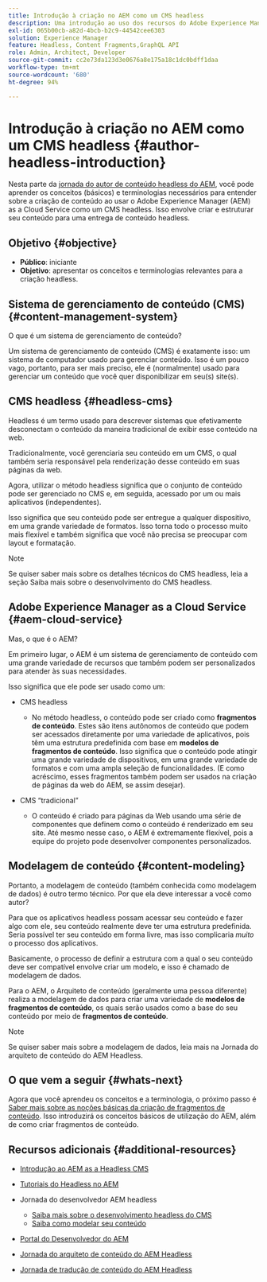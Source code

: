```yaml
---
title: Introdução à criação no AEM como um CMS headless
description: Uma introdução ao uso dos recursos do Adobe Experience Manager as a Cloud Service como um CMS headless para criar conteúdo para seu projeto.
exl-id: 065b00cb-a82d-4bcb-b2c9-44542cee6303
solution: Experience Manager
feature: Headless, Content Fragments,GraphQL API
role: Admin, Architect, Developer
source-git-commit: cc2e73da123d3e0676a8e175a18c1dc0bdff1daa
workflow-type: tm+mt
source-wordcount: '680'
ht-degree: 94%

---
```


# Introdução à criação no AEM como um CMS headless {#author-headless-introduction}

Nesta parte da [jornada do autor de conteúdo headless do AEM](overview.md), você pode aprender os conceitos (básicos) e terminologias necessários para entender sobre a criação de conteúdo ao usar o Adobe Experience Manager (AEM) as a Cloud Service como um CMS headless. Isso envolve criar e estruturar seu conteúdo para uma entrega de conteúdo headless.

## Objetivo {#objective}

* **Público**: iniciante
* **Objetivo**: apresentar os conceitos e terminologias relevantes para a criação headless.

## Sistema de gerenciamento de conteúdo (CMS) {#content-management-system}

O que é um sistema de gerenciamento de conteúdo?

Um sistema de gerenciamento de conteúdo (CMS) é exatamente isso: um sistema de computador usado para gerenciar conteúdo. Isso é um pouco vago, portanto, para ser mais preciso, ele é (normalmente) usado para gerenciar um conteúdo que você quer disponibilizar em seu(s) site(s).

## CMS headless {#headless-cms}

Headless é um termo usado para descrever sistemas que efetivamente desconectam o conteúdo da maneira tradicional de exibir esse conteúdo na web.

Tradicionalmente, você gerenciaria seu conteúdo em um CMS, o qual também seria responsável pela renderização desse conteúdo em suas páginas da web.

Agora, utilizar o método headless significa que o conjunto de conteúdo pode ser gerenciado no CMS e, em seguida, acessado por um ou mais aplicativos (independentes).

Isso significa que seu conteúdo pode ser entregue a qualquer dispositivo, em uma grande variedade de formatos. Isso torna todo o processo muito mais flexível e também significa que você não precisa se preocupar com layout e formatação.

>[!NOTE]
>
>Se quiser saber mais sobre os detalhes técnicos do CMS headless, leia a seção Saiba mais sobre o desenvolvimento do CMS headless.

## Adobe Experience Manager as a Cloud Service {#aem-cloud-service}

Mas, o que é o AEM?

Em primeiro lugar, o AEM é um sistema de gerenciamento de conteúdo com uma grande variedade de recursos que também podem ser personalizados para atender às suas necessidades.

Isso significa que ele pode ser usado como um:

* CMS headless
   * No método headless, o conteúdo pode ser criado como **fragmentos de conteúdo**.
Estes são itens autônomos de conteúdo que podem ser acessados diretamente por uma variedade de aplicativos, pois têm uma estrutura predefinida com base em **modelos de fragmentos de conteúdo**.
Isso significa que o conteúdo pode atingir uma grande variedade de dispositivos, em uma grande variedade de formatos e com uma ampla seleção de funcionalidades.
(E como acréscimo, esses fragmentos também podem ser usados na criação de páginas da web do AEM, se assim desejar).

* CMS “tradicional”
   * O conteúdo é criado para páginas da Web usando uma série de componentes que definem como o conteúdo é renderizado em seu site. Até mesmo nesse caso, o AEM é extremamente flexível, pois a equipe do projeto pode desenvolver componentes personalizados.

## Modelagem de conteúdo {#content-modeling}

Portanto, a modelagem de conteúdo (também conhecida como modelagem de dados) é outro termo técnico. Por que ela deve interessar a você como autor?

Para que os aplicativos headless possam acessar seu conteúdo e fazer algo com ele, seu conteúdo realmente deve ter uma estrutura predefinida. Seria possível ter seu conteúdo em forma livre, mas isso complicaria *muito* o processo dos aplicativos.

Basicamente, o processo de definir a estrutura com a qual o seu conteúdo deve ser compatível envolve criar um modelo, e isso é chamado de modelagem de dados.

Para o AEM, o Arquiteto de conteúdo (geralmente uma pessoa diferente) realiza a modelagem de dados para criar uma variedade de **modelos de fragmentos de conteúdo**, os quais serão usados como a base do seu conteúdo por meio de **fragmentos de conteúdo**.

>[!NOTE]
>
>Se quiser saber mais sobre a modelagem de dados, leia mais na Jornada do arquiteto de conteúdo do AEM Headless.

## O que vem a seguir {#whats-next}

Agora que você aprendeu os conceitos e a terminologia, o próximo passo é [Saber mais sobre as noções básicas da criação de fragmentos de conteúdo](basics.md). Isso introduzirá os conceitos básicos de utilização do AEM, além de como criar fragmentos de conteúdo.

## Recursos adicionais {#additional-resources}

* [Introdução ao AEM as a Headless CMS](/help/headless/introduction.md)

* [Tutoriais do Headless no AEM](https://experienceleague.adobe.com/docs/experience-manager-learn/getting-started-with-aem-headless/overview.html?lang=pt-BR)

* Jornada do desenvolvedor AEM headless
   * [Saiba mais sobre o desenvolvimento headless do CMS](/help/journey-headless/developer/learn-about.md)
   * [Saiba como modelar seu conteúdo](/help/journey-headless/developer/model-your-content.md)

* [Portal do Desenvolvedor do AEM](https://experienceleague.adobe.com/landing/experience-manager/headless/developer.html?lang=pt-BR)

* [Jornada do arquiteto de conteúdo do AEM Headless](/help/journey-headless/architect/overview.md)

* [Jornada de tradução de conteúdo do AEM Headless](/help/journey-headless/translation/overview.md)
